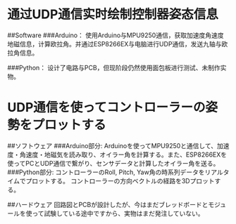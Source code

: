 # 通过UDP通信实时绘制控制器姿态信息

##Software
###Arduino：
使用Arduino与MPU9250通信，获取加速度角速度地磁信息，计算欧拉角。并通过ESP8266EX与电脑进行UDP通信，发送九轴与欧拉角信息。

###Python：
设计了电路与PCB，但现阶段仍然使用面包板进行测试、未制作实物。

# UDP通信を使ってコントローラーの姿勢をプロットする

##ソフトウェア
###Arduino部分:
Arduinoを使ってMPU9250と通信して、加速度・角速度・地磁気を読み取り、オイラー角を計算する。また、ESP8266EXを使ってPCとUDP通信で繋がり、センサデータと計算したオイラー角を送る。
###Python部分:
コントローラーのRoll, Pitch, Yaw角の時系列データをリアルタイムでプロットする。
コントローラーの方向ベクトルの経路を3Dプロットする。

##ハードウェア
回路図とPCBが設計したが、今はまだブレッドボードとモジュールを使って試験している途中ですから、実物はまだ発注していない。
